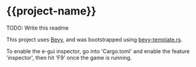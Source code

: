 # {{project-name}}

TODO: Write this readme

This project uses [Bevy], and was bootstrapped using [bevy-template.rs].

To enable the e-gui inspector, go into 'Cargo.toml' and enable the feature 'inspector', then hit 'F9'
once the game is running.

[Bevy]:https://bevyengine.org
[bevy-template.rs]:https://github.com/taurr/bevy-template-rs
